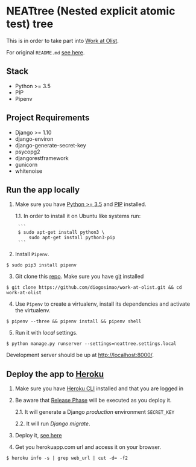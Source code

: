 # NEATtree (Nested explicit atomic test) tree

This is in order to take part into [Work at Olist](https://github.com/olist/work-at-olist).

For original `README.md` [see here](https://github.com/diogosimao/work-at-olist/blob/8df996261784661a5a54d0fdf9671b7c5f7cf2e2/README.md).

## Stack

- Python >= 3.5
- PIP
- Pipenv

## Project Requirements

- Django >= 1.10
- django-environ
- django-generate-secret-key
- psycopg2
- djangorestframework
- gunicorn
- whitenoise

## Run the app locally

1. Make sure you have [Python >= 3.5](https://www.python.org/downloads/source/) and [PIP](https://pip.pypa.io/en/stable/installing/) installed.

    1.1. In order to install it on Ubuntu like systems run:

        ```
        $ sudo apt-get install python3 \
            sudo apt-get install python3-pip
        ```

2. Install `Pipenv`.

```
$ sudo pip3 install pipenv
```

3. Git clone this [repo](https://github.com/diogosimao/work-at-olist). Make sure you have [git](https://git-scm.com/book/en/v2/Getting-Started-Installing-Git) installed

```
$ git clone https://github.com/diogosimao/work-at-olist.git && cd work-at-olist
```

4. Use `Pipenv` to create a virtualenv, install its dependencies and activate the virtualenv.

```
$ pipenv --three && pipenv install && pipenv shell
```

5. Run it with *local* settings.

```
$ python manage.py runserver --settings=neattree.settings.local
```

Development server should be up at [http://localhost:8000/](http://127.0.0.1:8000/).


## Deploy the app to [Heroku](https://www.heroku.com/)

1. Make sure you have [Heroku CLI](https://devcenter.heroku.com/articles/heroku-cli) installed and that you are logged in

2. Be aware that [Release Phase](https://devcenter.heroku.com/articles/release-phase#defining-a-release-command) will be executed as you deploy it.

    2.1. It will generate a Django *production* environment `SECRET_KEY`

    2.2. It will run *Django migrate*.

3. Deploy it, [see here](https://devcenter.heroku.com/articles/getting-started-with-python#deploy-the-app)

4. Get you herokuapp.com url and access it on your browser.

```
$ heroku info -s | grep web_url | cut -d= -f2
```